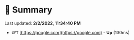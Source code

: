 # 📖 Summary
Last updated: **2/2/2022, 11:34:40 PM**

- `GET` [https://google.com](https://google.com) - **Up** (130ms)
